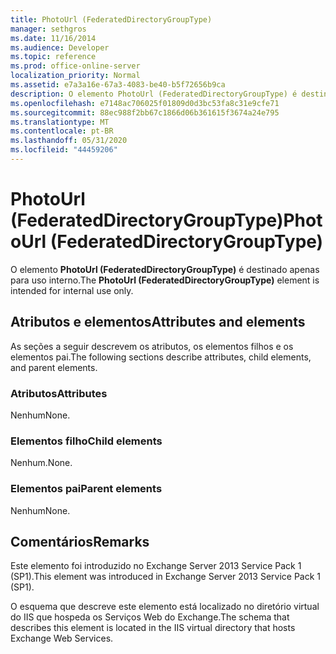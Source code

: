 ```yaml
---
title: PhotoUrl (FederatedDirectoryGroupType)
manager: sethgros
ms.date: 11/16/2014
ms.audience: Developer
ms.topic: reference
ms.prod: office-online-server
localization_priority: Normal
ms.assetid: e7a3a16e-67a3-4083-be40-b5f72656b9ca
description: O elemento PhotoUrl (FederatedDirectoryGroupType) é destinado apenas para uso interno.
ms.openlocfilehash: e7148ac706025f01809d0d3bc53fa8c31e9cfe71
ms.sourcegitcommit: 88ec988f2bb67c1866d06b361615f3674a24e795
ms.translationtype: MT
ms.contentlocale: pt-BR
ms.lasthandoff: 05/31/2020
ms.locfileid: "44459206"
---
```

# <a name="photourl-federateddirectorygrouptype"></a><span data-ttu-id="eb101-103">PhotoUrl (FederatedDirectoryGroupType)</span><span class="sxs-lookup"><span data-stu-id="eb101-103">PhotoUrl (FederatedDirectoryGroupType)</span></span>

<span data-ttu-id="eb101-104">O elemento **PhotoUrl (FederatedDirectoryGroupType)** é destinado apenas para uso interno.</span><span class="sxs-lookup"><span data-stu-id="eb101-104">The **PhotoUrl (FederatedDirectoryGroupType)** element is intended for internal use only.</span></span> 

## <a name="attributes-and-elements"></a><span data-ttu-id="eb101-105">Atributos e elementos</span><span class="sxs-lookup"><span data-stu-id="eb101-105">Attributes and elements</span></span>

<span data-ttu-id="eb101-106">As seções a seguir descrevem os atributos, os elementos filhos e os elementos pai.</span><span class="sxs-lookup"><span data-stu-id="eb101-106">The following sections describe attributes, child elements, and parent elements.</span></span>
  
### <a name="attributes"></a><span data-ttu-id="eb101-107">Atributos</span><span class="sxs-lookup"><span data-stu-id="eb101-107">Attributes</span></span>

<span data-ttu-id="eb101-108">Nenhum</span><span class="sxs-lookup"><span data-stu-id="eb101-108">None.</span></span>
  
### <a name="child-elements"></a><span data-ttu-id="eb101-109">Elementos filho</span><span class="sxs-lookup"><span data-stu-id="eb101-109">Child elements</span></span>

<span data-ttu-id="eb101-110">Nenhum.</span><span class="sxs-lookup"><span data-stu-id="eb101-110">None.</span></span>
  
### <a name="parent-elements"></a><span data-ttu-id="eb101-111">Elementos pai</span><span class="sxs-lookup"><span data-stu-id="eb101-111">Parent elements</span></span>

<span data-ttu-id="eb101-112">Nenhum</span><span class="sxs-lookup"><span data-stu-id="eb101-112">None.</span></span>
  
## <a name="remarks"></a><span data-ttu-id="eb101-113">Comentários</span><span class="sxs-lookup"><span data-stu-id="eb101-113">Remarks</span></span>

<span data-ttu-id="eb101-114">Este elemento foi introduzido no Exchange Server 2013 Service Pack 1 (SP1).</span><span class="sxs-lookup"><span data-stu-id="eb101-114">This element was introduced in Exchange Server 2013 Service Pack 1 (SP1).</span></span>
  
<span data-ttu-id="eb101-115">O esquema que descreve este elemento está localizado no diretório virtual do IIS que hospeda os Serviços Web do Exchange.</span><span class="sxs-lookup"><span data-stu-id="eb101-115">The schema that describes this element is located in the IIS virtual directory that hosts Exchange Web Services.</span></span>
  


